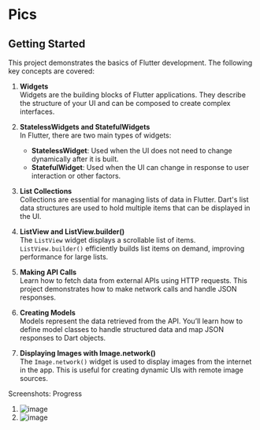# Pics

## Getting Started

This project demonstrates the basics of Flutter development. The following key concepts are covered:

1. **Widgets**  
   Widgets are the building blocks of Flutter applications. They describe the structure of your UI and can be composed to create complex interfaces. 

2. **StatelessWidgets and StatefulWidgets**  
   In Flutter, there are two main types of widgets:
   - **StatelessWidget**: Used when the UI does not need to change dynamically after it is built.
   - **StatefulWidget**: Used when the UI can change in response to user interaction or other factors.

3. **List Collections**  
   Collections are essential for managing lists of data in Flutter. Dart's list data structures are used to hold multiple items that can be displayed in the UI.

4. **ListView and ListView.builder()**  
   The `ListView` widget displays a scrollable list of items. `ListView.builder()` efficiently builds list items on demand, improving performance for large lists.

5. **Making API Calls**  
   Learn how to fetch data from external APIs using HTTP requests. This project demonstrates how to make network calls and handle JSON responses.

6. **Creating Models**  
   Models represent the data retrieved from the API. You’ll learn how to define model classes to handle structured data and map JSON responses to Dart objects.

7. **Displaying Images with Image.network()**  
   The `Image.network()` widget is used to display images from the internet in the app. This is useful for creating dynamic UIs with remote image sources.


Screenshots: Progress

1.
   ![image](https://github.com/user-attachments/assets/986ce94a-6ce2-4ea9-a235-c58e9b57453e)
2.
   ![image](https://github.com/user-attachments/assets/21b03513-ece1-40f7-be2d-7cf51aa5dcca)
